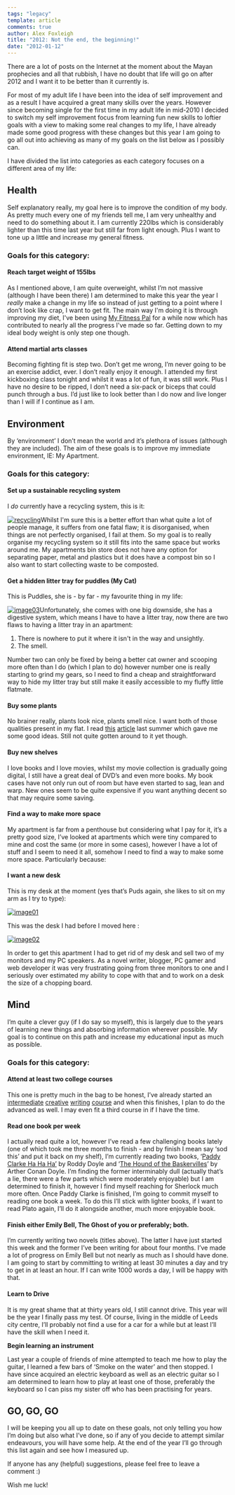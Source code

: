 ```yaml
---
tags: "legacy"
template: article 
comments: true 
author: Alex Foxleigh
title: "2012: Not the end, the beginning!"
date: "2012-01-12"
---
```


There are a lot of posts on the Internet at the moment about the Mayan prophecies and all that rubbish, I have no doubt that life will go on after 2012 and I want it to be better than it currently is.

For most of my adult life I have been into the idea of self improvement and as a result I have acquired a great many skills over the years. However since becoming single for the first time in my adult life in mid-2010 I decided to switch my self improvement focus from learning fun new skills to loftier goals with a view to making some real changes to my life, I have already made some good progress with these changes but this year I am going to go all out into achieving as many of my goals on the list below as I possibly can.

I have divided the list into categories as each category focuses on a different area of my life:

## Health

Self explanatory really, my goal here is to improve the condition of my body. As pretty much every one of my friends tell me, I am very unhealthy and need to do something about it. I am currently 220lbs which is considerably lighter than this time last year but still far from light enough. Plus I want to tone up a little and increase my general fitness.

### Goals for this category:

#### Reach target weight of 155lbs

As I mentioned above, I am quite overweight, whilst I’m not massive (although I have been there) I am determined to make this year the year I _really_ make a change in my life so instead of just getting to a point where I don’t look like crap, I want to get fit. The main way I'm doing it is through improving my diet, I've been using [My Fitness Pal](http://www.myfitnesspal.com) for a while now which has contributed to nearly all the progress I've made so far. Getting down to my ideal body weight is only step one though.

#### Attend martial arts classes

Becoming fighting fit is step two. Don’t get me wrong, I’m never going to be an exercise addict, ever. I don’t really enjoy it enough. I attended my first kickboxing class tonight and whilst it was a lot of fun, it was still work. Plus I have no desire to be ripped, I don’t need a six-pack or biceps that could punch through a bus. I’d just like to look better than I do now and live longer than I will if I continue as I am.

## Environment

By ‘environment’ I don’t mean the world and it’s plethora of issues (although they are included). The aim of these goals is to improve my immediate environment, IE: My Apartment.

### **Goals for this category:**

#### Set up a sustainable recycling system

I _do_ currently have a recycling system, this is it:

[![](http://139.59.160.63/wp-content/uploads/2012/01/recycling-300x225.jpg "recycling")](http://foxleigh.me/wp-content/uploads/2012/01/recycling.jpg)Whilst I'm sure this is a better effort than what quite a lot of people manage, it suffers from one fatal flaw; it is disorganised, when things are not perfectly organised, I fail at them. So my goal is to really organise my recycling system so it still fits into the same space but works around me. My apartments bin store does not have any option for separating paper, metal and plastics but it does have a compost bin so I also want to start collecting waste to be composted.

#### Get a hidden litter tray for puddles (My Cat)

This is Puddles, she is - by far - my favourite thing in my life:

[![](http://139.59.160.63/wp-content/uploads/2012/01/image03-300x300.jpg "image03")](http://foxleigh.me/wp-content/uploads/2012/01/image03.jpg)Unfortunately, she comes with one big downside, she has a digestive system, which means I have to have a litter tray, now there are two flaws to having a litter tray in an apartment:

1. There is nowhere to put it where it isn't in the way and unsightly.
2. The smell.

Number two can only be fixed by being a better cat owner and scooping more often than I do (which I plan to do) however number one is really starting to grind my gears, so I need to find a cheap and straightforward way to hide my litter tray but still make it easily accessible to my fluffy little flatmate.

#### Buy some plants

No brainer really, plants look nice, plants smell nice. I want both of those qualities present in my flat. I read [this](http://www.plant-care.com/apartment-plants-5-easy-care-houseplants-for-a-touch-of-nature.html) [article](http://www.plant-care.com/apartment-plants-5-easy-care-houseplants-for-a-touch-of-nature.html) last summer which gave me some good ideas. Still not quite gotten around to it yet though.

#### Buy new shelves

I love books and I love movies, whilst my movie collection is gradually going digital, I still have a great deal of DVD’s and even more books. My book cases have not only run out of room but have even started to sag, lean and warp. New ones seem to be quite expensive if you want anything decent so that may require some saving.

#### Find a way to make more space

My apartment is far from a penthouse but considering what I pay for it, it’s a pretty good size, I’ve looked at apartments which were tiny compared to mine and cost the same (or more in some cases), however I have a lot of stuff and I seem to need it all, somehow I need to find a way to make some more space. Particularly because:

#### I want a new desk

This is my desk at the moment (yes that’s Puds again, she likes to sit on my arm as I try to type):

[![](http://foxleigh.me/wp-content/uploads/2012/01/image01.jpg "image01")](http://foxleigh.me/wp-content/uploads/2012/01/image01.jpg)

This was the desk I had before I moved here :

[![](http://foxleigh.me/wp-content/uploads/2012/01/image02.jpg "image02")](http://foxleigh.me/wp-content/uploads/2012/01/image02.jpg)

In order to get this apartment I had to get rid of my desk and sell two of my monitors and my PC speakers. As a novel writer, blogger, PC gamer and web developer it was very frustrating going from three monitors to one and I seriously over estimated my ability to cope with that and to work on a desk the size of a chopping board.

## Mind

I’m quite a clever guy (if I do say so myself), this is largely due to the years of learning new things and absorbing information wherever possible. My goal is to continue on this path and increase my educational input as much as possible.

### **Goals for this category:**

#### Attend at least two college courses

This one is pretty much in the bag to be honest, I’ve already started an [intermediate](http://lxword.com/2012/01/creative-writing-course/) [creative](http://lxword.com/2012/01/creative-writing-course/) [writing](http://lxword.com/2012/01/creative-writing-course/) [course](http://lxword.com/2012/01/creative-writing-course/) and when this finishes, I plan to do the advanced as well. I may even fit a third course in if I have the time.

#### Read one book per week

I actually read quite a lot, however I’ve read a few challenging books lately (one of which took me three months to finish - and by finish I mean say ‘sod this’ and put it back on my shelf), I’m currently reading two books, ‘[Paddy Clarke Ha Ha Ha’](http://www.amazon.co.uk/gp/product/0749397357/ref=as_li_qf_sp_asin_tl?ie=UTF8&tag=filteredreali-21&link_code=as3&camp=2506&creative=9298&creativeASIN=0749397357) by Roddy Doyle and ‘[The Hound of the Baskervilles](http://www.amazon.co.uk/gp/product/014043786X/ref=as_li_qf_sp_asin_tl?ie=UTF8&tag=filteredreali-21&link_code=as3&camp=2506&creative=9298&creativeASIN=014043786X)’ by Arther Conan Doyle. I’m finding the former interminably dull (actually that’s a lie, there were a few parts which were moderately enjoyable) but I am determined to finish it, however I find myself reaching for Sherlock much more often. Once Paddy Clarke is finished, I’m going to commit myself to reading one book a week. To do this I’ll stick with lighter books, if I want to read Plato again, I’ll do it alongside another, much more enjoyable book.

#### Finish either Emily Bell, The Ghost of you or preferably; both.

I’m currently writing two novels (titles above). The latter I have just started this week and the former I’ve been writing for about four months. I’ve made a lot of progress on Emily Bell but not nearly as much as I should have done. I am going to start by committing to writing at least 30 minutes a day and try to get in at least an hour. If I can write 1000 words a day, I will be happy with that.

#### Learn to Drive

It is my great shame that at thirty years old, I still cannot drive. This year will be the year I finally pass my test. Of course, living in the middle of Leeds city centre, I’ll probably not find a use for a car for a while but at least I’ll have the skill when I need it.

**Begin learning an instrument**

Last year a couple of friends of mine attempted to teach me how to play the guitar, I learned a few bars of ‘Smoke on the water’ and then stopped. I have since acquired an electric keyboard as well as an electric guitar so I am determined to learn how to play at least one of those, preferably the keyboard so I can piss my sister off who has been practising for years.

## GO, GO, GO

I will be keeping you all up to date on these goals, not only telling you how I’m doing but also what I’ve done, so if any of you decide to attempt similar endeavours, you will have some help. At the end of the year I’ll go through this list again and see how I measured up.

If anyone has any (helpful) suggestions, please feel free to leave a comment :)

Wish me luck!
